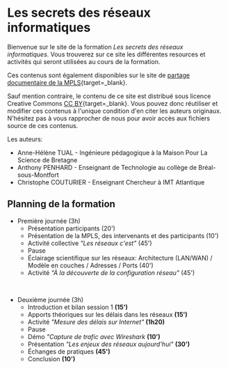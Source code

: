 # Les secrets des réseaux informatiques

Bienvenue sur le site de la formation *Les secrets des réseaux informatiques*.
Vous trouverez sur ce site les différentes resources et activités qui
seront utilisées au cours de la formation. 

Ces contenus sont également disponibles sur le site de [partage
documentaire de la MPLS](http://devpro.fondation-lamap.org/){target=_blank}. 


Sauf mention contraire, le contenu de ce site est distribué sous licence
Creative Commons [CC
BY](https://creativecommons.org/licenses/?lang=fr){target=_blank}. Vous
pouvez donc réutiliser et modifier ces contenus à l'unique condition
d'en citer les auteurs originaux. N'hésitez pas à vous rapprocher de
nous pour avoir accès aux fichiers source de ces contenus.


Les auteurs:

* Anne-Hélène TUAL - Ingénieure pédagogique à la Maison Pour La Science de Bretagne
* Anthony PENHARD - Enseignant de Technologie au collège de Bréal-sous-Montfort 
* Christophe COUTURIER - Enseignant Chercheur à IMT Atlantique

<!-- Some Markdown text with <span style="color:blue">some *blue* text</span>. -->
<!-- <p class="text-primary">Nullam id dolor id nibh ultricies vehicula ut id elit.</p> -->
<!-- <p class="text-secondary">Nullam id dolor id nibh ultricies vehicula ut id elit.</p> -->

## Planning de la formation

* Première journée (3h)
    * Présentation participants (20')
    * Présentation de la MPLS, des intervenants et des participants (10')
    * Activité collective *"Les réseaux c'est"* (45')
    * Pause
    * Éclairage scientifique sur les réseaux: Architecture (LAN/WAN) / Modèle en couches / Adresses / Ports (40')
    * Activité *"À la découverte de la configuration réseau"* (45')

</br>

* Deuxième journée (3h)
    * Introduction et bilan session 1 **(15')**
    * Apports théoriques sur les délais dans les réseaux  **(15')**
    * Activité *"Mesure des délais sur Internet"* **(1h20)**
    * Pause
    * Démo *"Capture de trafic avec Wireshark* **(10')**
    * Présentation *"Les enjeux des réseaux aujourd'hui"* **(30')**
    * Échanges de pratiques **(45')**
    * Conclusion **(10')**